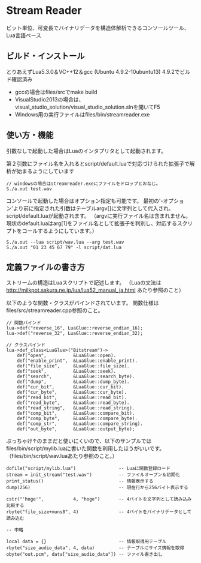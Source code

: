# Stream Reader

ビット単位、可変長でバイナリデータを構造体解析できるコンソールツール、Lua言語ベース

## ビルド・インストール
とりあえずLua5.3.0＆VC++12＆gcc (Ubuntu 4.9.2-10ubuntu13) 4.9.2でビルド確認済み
* gccの場合はfiles/srcでmake build
* VisualStudio2013の場合は、visual_studio_solution/visual_studio_solution.slnを開いてF5
* Windows用の実行ファイルはfiles/bin/streamreader.exe


## 使い方・機能
引数なしで起動した場合はLuaのインタプリタとして起動されます。

第２引数にファイル名を入れるとscript/default.luaで対応づけられた拡張子で解析が始まるようにしています

    // windowsの場合はstreamreader.exeにファイルをドロップとおなじ。
    S./a.out test.wav
    
コンソールで起動した場合はオプション指定も可能です。
最初の'-オプション'より前に指定された引数はテーブルargv[]に文字列として代入され、script/default.luaが起動されます。
（argvに実行ファイル名は含まれません。現状のdefault.luaはarg[1]をファイル名として拡張子を判別し、対応するスクリプトをコールするようにしています。）

    S./a.out --lua script/wav.lua --arg test.wav
    S./a.out "01 23 45 67 79" -l script/dat.lua

## 定義ファイルの書き方

ストリームの構造はLuaスクリプトで記述します。
（Luaの文法は http://milkpot.sakura.ne.jp/lua/lua52_manual_ja.html あたり参照のこと）

以下のような関数・クラスがバインドされています。
関数仕様はfiles/src/streamreader.cpp参照のこと。

    // 関数バインド
    lua->def("reverse_16", LuaGlue::reverse_endian_16);
    lua->def("reverse_32", LuaGlue::reverse_endian_32);

    // クラスバインド
    lua->def_class<LuaGlue>("Bitstream")->
        def("open",          &LuaGlue::open).
        def("enable_print",  &LuaGlue::enable_print).
        def("file_size",     &LuaGlue::file_size).
        def("seek",          &LuaGlue::seek).
        def("search",        &LuaGlue::search_byte).
        def("dump",          &LuaGlue::dump_byte).
        def("cur_bit",       &LuaGlue::cur_bit).
        def("cur_byte",      &LuaGlue::cur_byte).
        def("read_bit",      &LuaGlue::read_bit).
        def("read_byte",     &LuaGlue::read_byte).
        def("read_string",   &LuaGlue::read_string).
        def("comp_bit",      &LuaGlue::compare_bit).
        def("comp_byte",     &LuaGlue::compare_byte).
        def("comp_str",      &LuaGlue::compare_string).
        def("out_byte",      &LuaGlue::output_byte);

ぶっちゃけ↑のままだと使いにくいので、以下のサンプルではfiles/bin/script/mylib.luaに書いた関数を利用したほうがいいです。
（files/bin/script/wav.luaあたり参照のこと。）

    dofile("script/mylib.lua")                -- Luaに関数登録ロード
    stream = init_stream("test.wav")          -- ファイルオープン＆初期化
    print_status()                            -- 情報表示する
    dump(256)                                 -- 現在行から256バイト表示する 
    
    cstr("'hoge'",           4, "hoge")       -- 4バイトを文字列として読み込み比較する
    rbyte("file_size+muns8", 4)               -- 4バイトをバイナリデータとして読み込む

    -- 中略

    local data = {}                           -- 情報取得用テーブル
    rbyte("size_audio_data", 4, data)         -- テーブルにサイズ情報を取得
    obyte("out.pcm", data["size_audio_data"]) -- ファイル書き出し
